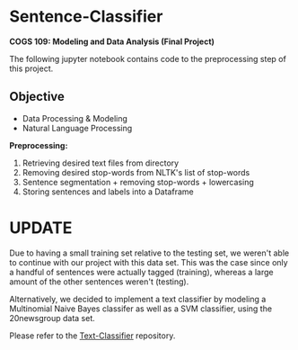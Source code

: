 # Sentence-Classifier
**COGS 109: Modeling and Data Analysis (Final Project)**

The following jupyter notebook contains code to the preprocessing step of this project.

## Objective
* Data Processing & Modeling
* Natural Language Processing

**Preprocessing:**
1) Retrieving desired text files from directory
2) Removing desired stop-words from NLTK's list of stop-words
3) Sentence segmentation + removing stop-words + lowercasing
4) Storing sentences and labels into a Dataframe
               
# UPDATE
Due to having a small training set relative to the testing set, we weren't able to continue with our project with this data set. This was the case since only a handful of sentences were actually tagged (training), whereas a large amount of the other sentences weren't (testing).

Alternatively, we decided to implement a text classifier by modeling a Multinomial Naive Bayes classifer as well as a SVM classifier, using the 20newsgroup data set.

Please refer to the [Text-Classifier](https://github.com/Phileodontist/Text-Classifier) repository.
